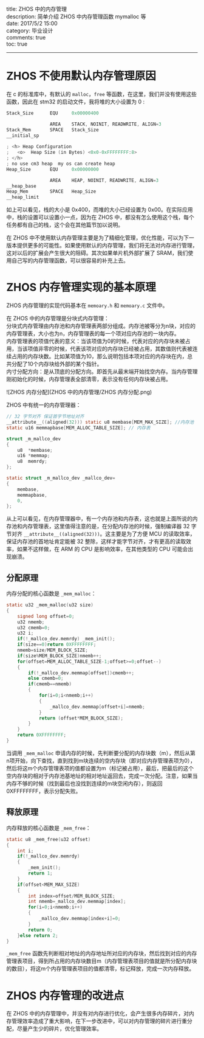 title: ZHOS 中的内存管理  
description: 简单介绍 ZHOS 中内存管理函数 mymalloc 等  
date: 2017/5/2 15:00  
category: 毕业设计  
comments: true  
toc: true  

---

# ZHOS 不使用默认内存管理原因  
在 c 的标准库中，有默认的 `malloc`，`free` 等函数，在这里，我们并没有使用这些函数，因此在 stm32 的启动文件，我将堆的大小设置为 0 :

```c
Stack_Size      EQU     0x00000400

                AREA    STACK, NOINIT, READWRITE, ALIGN=3
Stack_Mem       SPACE   Stack_Size
__initial_sp
                                                  
; <h> Heap Configuration
;   <o>  Heap Size (in Bytes) <0x0-0xFFFFFFFF:8>
; </h>
; no use cm3 heap  my os can create heap
Heap_Size       EQU     0x00000000

                AREA    HEAP, NOINIT, READWRITE, ALIGN=3
__heap_base
Heap_Mem        SPACE   Heap_Size
__heap_limit
```  

如上可以看见，栈的大小是 0x400，而堆的大小已经设置为 0x00。在实际应用中，栈的设置可以设置小一点，因为在 ZHOS 中，都没有怎么使用这个栈，每个任务都有自己的栈，这个会在其他篇节加以说明。  

在 ZHOS 中不使用默认内存管理主要是为了精细化管理，优化性能，可以为下一版本提供更多的可能性。如果使用默认的内存管理，我们将无法对内存进行管理，这对以后的扩展会产生很大的阻碍。其次如果单片机外部扩展了 SRAM，我们使用自己写的内存管理函数，可以很容易的补充上去。  

# ZHOS 内存管理实现的基本原理  
ZHOS 内存管理的实现代码基本在 `memoary.h` 和 `memoary.c` 文件中。  

在 ZHOS 中的内存管理是分块式内存管理：  
分块式内存管理由内存池和内存管理表两部分组成。内存池被等分为n块，对应的内存管理表，大小也为n，内存管理表的每一个项对应内存池的一块内存。  
内存管理表的项值代表的意义：当该项值为0的时候，代表对应的内存块未被占用，当该项值非零的时候，代表该项对应的内存块已经被占用，其数值则代表被连续占用的内存块数。比如某项值为10，那么说明包括本项对应的内存块在内，总共分配了10个内存块给外部的某个指针。  
内寸分配方向：是从顶底的分配方向。即首先从最末端开始找空内存。当内存管理刚初始化的时候，内存管理表全部清零，表示没有任何内存块被占用。  

![ZHOS 内存分配](ZHOS 中的内存管理/ZHOS 内存分配.png)  

ZHOS 中有统一的内存管理器：

```c
// 32 字节对齐 保证首字节地址对齐
__attribute__((aligned(32))) static u8 membase[MEM_MAX_SIZE]; //内存池
static u16 memmapbase[MEM_ALLOC_TABLE_SIZE]; // 内存表

struct _m_mallco_dev
{
    u8 	*membase;
    u16 *memmap;
    u8  memrdy;
};

static struct _m_mallco_dev _mallco_dev=
{
	membase,
	memmapbase,
	0,
};
```  

从上可以看见，在内存管理器中，有一个内存池和内存表，这也就是上面所说的内存池和内存管理表，这里值得注意的是，在分配内存池的时候，强制编译器 32 字节对齐 `__attribute__((aligned(32)))`。这主要是为了方便 MCU 的读取效率，保证内存池的首地址肯定能被 32 整除，这样才能字节对齐，才有更高的读取效率，如果不这样做，在 ARM 的 CPU 是影响效率，在其他类型的 CPU 可能会出现崩溃。  

## 分配原理
内存分配的核心函数是 `_mem_malloc`：  

```c
static u32 _mem_malloc(u32 size)
{  
    signed long offset=0;  
    u32 nmemb;
	u32 cmemb=0;
    u32 i;  
    if(!_mallco_dev.memrdy) _mem_init();
    if(size==0)return 0XFFFFFFFF;
    nmemb=size/MEM_BLOCK_SIZE;
    if(size%MEM_BLOCK_SIZE)nmemb++;
    for(offset=MEM_ALLOC_TABLE_SIZE-1;offset>=0;offset--)
    {     
		if(!_mallco_dev.memmap[offset])cmemb++;
		else cmemb=0;
		if(cmemb==nmemb)
		{
            for(i=0;i<nmemb;i++)
            {  
                _mallco_dev.memmap[offset+i]=nmemb;
            }  
            return (offset*MEM_BLOCK_SIZE);
		}
    }  
    return 0XFFFFFFFF;
}
```  

当调用 `_mem_malloc` 申请内存的时候，先判断要分配的内存块数（m），然后从第n项开始，向下查找，直到找到m块连续的空内存块（即对应内存管理表项为0），然后将这m个内存管理表项的值都设置为m（标记被占用），最后，把最后的这个空内存块的相对于内存池基地址的相对地址返回去，完成一次分配。注意，如果当内存不够的时候（找到最后也没找到连续的m块空闲内存），则返回 0XFFFFFFFF，表示分配失败。  

## 释放原理  
内存释放的核心函数是 `_mem_free`：  

```c
static u8 _mem_free(u32 offset)
{  
    int i;  
    if(!_mallco_dev.memrdy)
	{
		_mem_init();
        return 1;
    }  
    if(offset<MEM_MAX_SIZE)
    {  
        int index=offset/MEM_BLOCK_SIZE;
        int nmemb=_mallco_dev.memmap[index];
        for(i=0;i<nmemb;i++)
        {  
            _mallco_dev.memmap[index+i]=0;
        }  
        return 0;  
    }else return 2;
}
```  

`_mem_free` 函数先判断相对地址的内存地址所对应的内存块，然后找到对应的内存管理表项目，得到所占用的内存块数目m（内存管理表项目的值就是所分配内存块的数目），将这m个内存管理表项目的值都清零，标记释放，完成一次内存释放。  

# ZHOS 内存管理的改进点  
在 ZHOS 中的内存管理中，并没有对内存进行优化，会产生很多内存碎片，对内存管理效率造成了重大影响，在下一步改进中，可以对内存管理的碎片进行重分配，尽量产生少的碎片，优化管理效率。  
